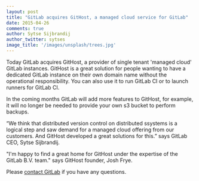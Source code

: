 ```yaml
---
layout: post
title: "GitLab acquires GitHost, a managed cloud service for GitLab"
date: 2015-04-26
comments: true
author: Sytse Sijbrandij
author_twitter: sytses
image_title: '/images/unsplash/trees.jpg'
---
```


Today GitLab acquires GitHost, a provider of single tenant 'managed cloud' GitLab instances. GitHost is a great solution for people wanting to have a dedicated GitLab instance on their own domain name without the operational responsibility. You can also use it to run GitLab CI or to launch runners for GitLab CI.

<!-- more -->

In the coming months GitLab will add more features to GitHost, for example, it will no longer be needed to provide your own s3 bucket to perform backups.

“We think that distributed version control on distributed ssystems is a logical step and saw demand for a managed cloud offering from our customers. And GitHost developed a great solutions for this.” says GitLab CEO, Sytse Sijbrandij.

"I'm happy to find a great home for GitHost under the expertise of the GitLab B.V. team." says GitHost founder, Josh Frye.

Please [contact GitLab](https://about.gitlab.com/contact/) if you have any questions.
